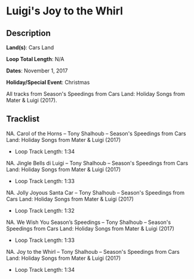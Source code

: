 # Luigi's Joy to the Whirl

## Description

**Land(s)**: Cars Land

**Loop Total Length**: N/A

**Dates**: November 1, 2017

**Holiday/Special Event**: Christmas

All tracks from Season's Speedings from Cars Land: Holiday Songs from Mater & Luigi (2017).

## Tracklist

NA\. Carol of the Horns – Tony Shalhoub – Season's Speedings from Cars Land: Holiday Songs from Mater & Luigi (2017)

- Loop Track Length: 1:34

NA\. Jingle Bells di Luigi – Tony Shalhoub – Season's Speedings from Cars Land: Holiday Songs from Mater & Luigi (2017)

- Loop Track Length: 1:33

NA\. Jolly Joyous Santa Car – Tony Shalhoub – Season's Speedings from Cars Land: Holiday Songs from Mater & Luigi (2017)

- Loop Track Length: 1:32

NA\. We Wish You Season’s Speedings – Tony Shalhoub – Season's Speedings from Cars Land: Holiday Songs from Mater & Luigi (2017)

- Loop Track Length: 1:33

NA\. Joy to the Whirl – Tony Shalhoub – Season's Speedings from Cars Land: Holiday Songs from Mater & Luigi (2017)

- Loop Track Length: 1:34
